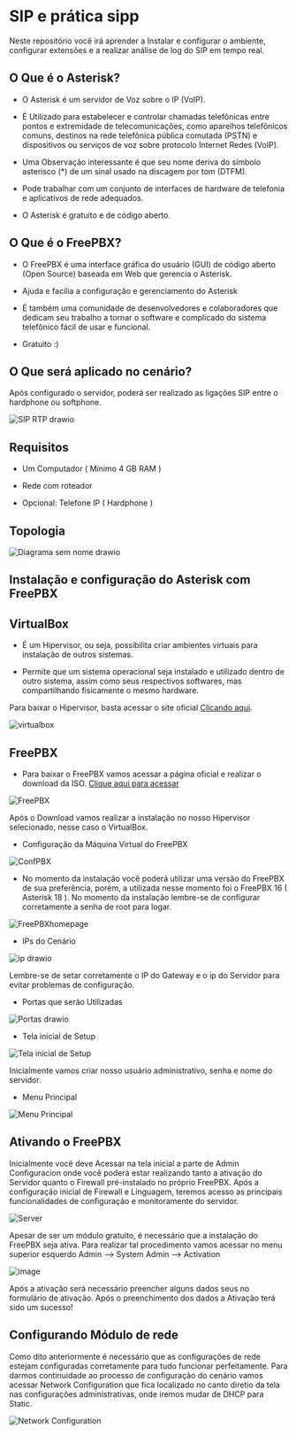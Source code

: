 # SIP e prática sipp

Neste repositório você irá aprender a Instalar e configurar o ambiente, configurar extensões e a realizar análise de log do SIP em tempo real.

## O Que é o Asterisk? 

* O Asterisk é um servidor de Voz sobre o IP (VoIP).

* É Utilizado para estabelecer e controlar chamadas telefônicas entre pontos e extremidade de telecomunicações, como aparelhos telefônicos comuns, destinos na rede telefônica pública comutada (PSTN) e dispositivos ou serviços de voz sobre protocolo Internet Redes (VoIP).

* Uma Observação interessante é que seu nome deriva do símbolo asterisco (*) de um sinal usado na discagem por tom (DTFM).

* Pode trabalhar com um conjunto de interfaces de hardware de telefonia e aplicativos de rede adequados.

* O Asterisk é gratuito e de código aberto.

## O Que é o FreePBX? 

* O FreePBX é uma interface gráfica do usuário (GUI) de código aberto (Open Source) baseada em Web que gerencia o Asterisk.

* Ajuda e facilia a configuração e gerenciamento do Asterisk

* É também uma comunidade de desenvolvedores e colaboradores que dedicam seu trabalho a tornar o software e complicado do sistema telefônico fácil de usar e funcional.

* Gratuito :)

## O Que será aplicado no cenário? 

Após configurado o servidor, poderá ser realizado as ligações SIP entre o hardphone ou softphone.

![SIP RTP drawio](https://github.com/edunando/SIP-na-pratica/assets/88983626/4a8b08d7-5df0-4555-9d1a-467ee92013fb)

## Requisitos

* Um Computador ( Mínimo 4 GB RAM )

* Rede com roteador

* Opcional: Telefone IP ( Hardphone )

## Topologia 

![Diagrama sem nome drawio](https://github.com/edunando/SIP-na-pratica/assets/88983626/7f70caf6-245f-41aa-bc98-7169ce7c8f59)

## Instalação e configuração do Asterisk com FreePBX

## VirtualBox

* É um Hipervisor, ou seja, possibilita criar ambientes virtuais para instalação de outros sistemas.

* Permite que um sistema operacional seja instalado e utilizado dentro de outro sistema, assim como seus respectivos softwares, mas compartilhando fisicamente o mesmo hardware.

Para baixar o Hipervisor, basta acessar o site oficial [Clicando aqui](https://www.virtualbox.org).

![virtualbox](https://github.com/edunando/SIP-na-pratica/assets/88983626/8e5e2967-3538-48da-924c-ca15da2332c3)

## FreePBX

* Para baixar o FreePBX vamos acessar a página oficial e realizar o download da ISO. [Clique aqui para acessar](https://www.freepbx.org)

![FreePBX](https://github.com/edunando/SIP-na-pratica/assets/88983626/04e15cbd-d939-4f64-8f2d-7ffb3e289ea1)

Após o Download vamos realizar a instalação no nosso Hipervisor selecionado, nesse caso o VirtualBox.

* Configuração da Máquina Virtual do FreePBX

![ConfPBX](https://github.com/edunando/SIP-na-pratica/assets/88983626/5d14bb87-6001-4616-9639-5f9a285aa0e6)

* No momento da instalação você poderá utilizar uma versão do FreePBX de sua preferência, porém, a utilizada nesse momento foi o FreePBX 16 ( Asterisk 18 ). No momento da instalação lembre-se de configurar corretamente a senha de root para logar.

![FreePBXhomepage](https://github.com/edunando/SIP-na-pratica/assets/88983626/66f6e789-d036-4c78-9fb0-4ff7c22a3c76)

* IPs do Cenário
  
![ip drawio](https://github.com/edunando/SIP-na-pratica/assets/88983626/46f87112-5d2c-437f-9eb4-9ab39342fe66)

Lembre-se de setar corretamente o IP do Gateway e o ip do Servidor para evitar problemas de configuração.

* Portas que serão Utilizadas
  
![Portas drawio](https://github.com/edunando/SIP-na-pratica/assets/88983626/fe4db712-d1b4-4593-bf26-9f6110f02aec)

* Tela inicial de Setup

![Tela inicial de Setup](https://github.com/edunando/SIP-na-pratica/assets/88983626/2515bb58-5001-47fd-ac8d-88a8664b1351)

Inicialmente vamos criar nosso usuário administrativo, senha e nome do servidor.

* Menu Principal

![Menu Principal](https://github.com/edunando/SIP-na-pratica/assets/88983626/3be658c1-1072-456d-8708-44b0eaf7be5d)

## Ativando o FreePBX

Inicialmente você deve Acessar na tela inicial a parte de Admin Configuracion onde você poderá estar realizando tanto a ativação do Servidor quanto o Firewall pré-instalado no próprio FreePBX. Após a configuração inicial de Firewall e Linguagem, teremos acesso as principais funcionalidades de configuração e monitoramente do servidor.

![Server](https://github.com/edunando/SIP-na-pratica/assets/88983626/fcb4332d-64cf-4fdb-9671-a1af2888d390)


Apesar de ser um módulo gratuito, é necessário que a instalação do FreePBX seja ativa. Para realizar tal procedimento vamos acessar no menu superior esquerdo Admin --> System Admin --> Activation

![image](https://github.com/edunando/SIP-na-pratica/assets/88983626/6caff9b5-bc4f-48e7-b656-0e7865f648a7)

Após a ativação será necessário preencher alguns dados seus no formulário de ativação. Após o preenchimento dos dados a Ativação terá sido um sucesso!

## Configurando Módulo de rede

Como dito anteriormente é necessário que as configurações de rede estejam configuradas corretamente para tudo funcionar perfeitamente. Para darmos continuidade ao processo de configuração do cenário vamos acessar Network Configuration que fica localizado no canto diretio da tela nas configurações administrativas, onde iremos mudar de DHCP para Static.

![Network Configuration](https://github.com/edunando/SIP-na-pratica/assets/88983626/81837bfc-c4d9-45d7-844f-df6d183be881)


